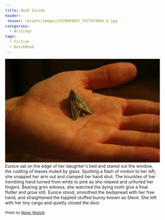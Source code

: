 ```yaml
---
title: Dead Inside
header:
 teaser: /assets/images/2539093647_fb775f496b_b.jpg
categories:
  - Writings
tags:
  - Fiction
  - QuickRead
---
```

<img src="/assets/images/2539093647_fb775f496b_b.jpg">Eunice sat on the edge of her daughter's bed and stared out the window, the rustling of leaves muted by glass. Spotting a flash of motion to her left, she snapped her arm out and clamped her hand shut. The knuckles of her trembling hand turned from white to pink as she relaxed and unfurled her fingers. Bearing grim witness, she watched the dying moth give a final flutter and grow still. Eunice stood, smoothed the bedspread with her free hand, and straightened the toppled stuffed bunny known as Steve. She left with her tiny cargo and quietly closed the door.

<small>Photo by <a href="http://www.flickr.com/photos/22082809@N00/2539093647">Magic Madzik</a></small>